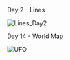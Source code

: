 Day 2 - Lines 

![Lines_Day2](https://github.com/user-attachments/assets/5aa43c3f-0882-4b2a-a436-4c35551f9e0a)

Day 14 - World Map 

![UFO](https://github.com/user-attachments/assets/b959b7d2-713e-4a55-8f9b-4ec2ca9b1902)

